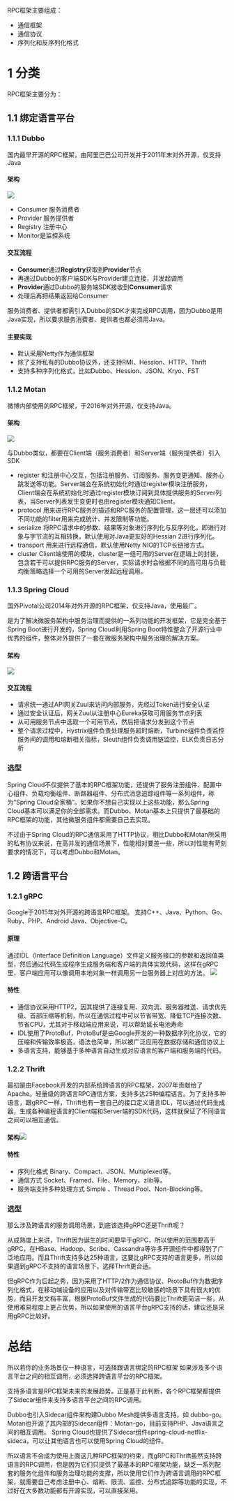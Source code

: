 RPC框架主要组成：
- 通信框架
- 通信协议
- 序列化和反序列化格式

# 1 分类
RPC框架主要分为：
## 1.1 绑定语言平台
### 1.1.1 Dubbo
国内最早开源的RPC框架，由阿里巴巴公司开发并于2011年末对外开源，仅支持Java

#### 架构
![](https://img-blog.csdnimg.cn/20210110214650214.png?x-oss-process=image/watermark,type_ZmFuZ3poZW5naGVpdGk,shadow_10,text_SmF2YUVkZ2U=,size_1,color_FFFFFF,t_70)

- Consumer 服务消费者
- Provider 服务提供者
- Registry 注册中心
- Monitor是监控系统

#### 交互流程
- **Consumer**通过**Registry**获取到**Provider**节点
- 再通过Dubbo的客户端SDK与Provider建立连接，并发起调用
- **Provider**通过Dubbo的服务端SDK接收到**Consumer**请求
- 处理后再把结果返回给Consumer

服务消费者、提供者都需引入Dubbo的SDK才来完成RPC调用，因为Dubbo是用Java实现，所以要求服务消费者、提供者也都必须用Java。

#### 主要实现
- 默认采用Netty作为通信框架
- 除了支持私有的Dubbo协议外，还支持RMI、Hession、HTTP、Thrift
- 支持多种序列化格式，比如Dubbo、Hession、JSON、Kryo、FST
### 1.1.2 Motan
微博内部使用的RPC框架，于2016年对外开源，仅支持Java。

#### 架构
![](https://img-blog.csdnimg.cn/20210110215649170.png?x-oss-process=image/watermark,type_ZmFuZ3poZW5naGVpdGk,shadow_10,text_SmF2YUVkZ2U=,size_1,color_FFFFFF,t_70)

与Dubbo类似，都要在Client端（服务消费者）和Server端（服务提供者）引入SDK
- register
和注册中心交互，包括注册服务、订阅服务、服务变更通知、服务心跳发送等功能。Server端会在系统初始化时通过register模块注册服务，Client端会在系统初始化时通过register模块订阅到具体提供服务的Server列表，当Server列表发生变更时也由register模块通知Client。
- protocol
用来进行RPC服务的描述和RPC服务的配置管理，这一层还可以添加不同功能的filter用来完成统计、并发限制等功能。
- serialize
将RPC请求中的参数、结果等对象进行序列化与反序列化，即进行对象与字节流的互相转换，默认使用对Java更友好的Hessian 2进行序列化。
- transport
用来进行远程通信，默认使用Netty NIO的TCP长链接方式。
- cluster
Client端使用的模块，cluster是一组可用的Server在逻辑上的封装，包含若干可以提供RPC服务的Server，实际请求时会根据不同的高可用与负载均衡策略选择一个可用的Server发起远程调用。
### 1.1.3 Spring Cloud
国外Pivotal公司2014年对外开源的RPC框架，仅支持Java，使用最广。

是为了解决微服务架构中服务治理而提供的一系列功能的开发框架，它是完全基于Spring Boot进行开发的，Spring Cloud利用Spring Boot特性整合了开源行业中优秀的组件，整体对外提供了一套在微服务架构中服务治理的解决方案。
#### 架构
![](https://img-blog.csdnimg.cn/20210110220638929.png?x-oss-process=image/watermark,type_ZmFuZ3poZW5naGVpdGk,shadow_10,text_SmF2YUVkZ2U=,size_1,color_FFFFFF,t_70)

#### 交互流程
- 请求统一通过API网关Zuul来访问内部服务，先经过Token进行安全认证
- 通过安全认证后，网关Zuul从注册中心Eureka获取可用服务节点列表
- 从可用服务节点中选取一个可用节点，然后把请求分发到这个节点
- 整个请求过程中，Hystrix组件负责处理服务超时熔断，Turbine组件负责监控服务间的调用和熔断相关指标，Sleuth组件负责调用链监控，ELK负责日志分析

### 选型
Spring Cloud不仅提供了基本的RPC框架功能，还提供了服务注册组件、配置中心组件、负载均衡组件、断路器组件、分布式消息追踪组件等一系列组件，称为“Spring Cloud全家桶”。如果你不想自己实现以上这些功能，那么Spring Cloud基本可以满足你的全部需求。而Dubbo、Motan基本上只提供了最基础的RPC框架的功能，其他微服务组件都需要自己去实现。

不过由于Spring Cloud的RPC通信采用了HTTP协议，相比Dubbo和Motan所采用的私有协议来说，在高并发的通信场景下，性能相对要差一些，所以对性能有苛刻要求的情况下，可以考虑Dubbo和Motan。

## 1.2 跨语言平台
### 1.2.1 gRPC
Google于2015年对外开源的跨语言RPC框架。
支持C++、Java、Python、Go、Ruby、PHP、Android Java、Objective-C。

#### 原理
通过IDL（Interface Definition Language）文件定义服务接口的参数和返回值类型，然后通过代码生成程序生成服务端和客户端的具体实现代码，这样在gRPC里，客户端应用可以像调用本地对象一样调用另一台服务器上对应的方法。
![](https://img-blog.csdnimg.cn/20210110221911343.png?x-oss-process=image/watermark,type_ZmFuZ3poZW5naGVpdGk,shadow_10,text_SmF2YUVkZ2U=,size_1,color_FFFFFF,t_70)

#### 特性
- 通信协议采用HTTP2，因其提供了连接复用、双向流、服务器推送、请求优先级、首部压缩等机制，所以在通信过程中可以节省带宽、降低TCP连接次数、节省CPU，尤其对于移动端应用来说，可以帮助延长电池寿命
- IDL使用了ProtoBuf，ProtoBuf是由Google开发的一种数据序列化协议，它的压缩和传输效率极高，语法也简单，所以被广泛应用在数据存储和通信协议上
- 多语言支持，能够基于多种语言自动生成对应语言的客户端和服务端的代码。
### 1.2.2 Thrift
最初是由Facebook开发的内部系统跨语言的RPC框架，2007年贡献给了Apache。轻量级的跨语言RPC通信方案，支持多达25种编程语言。为了支持多种语言，跟gRPC一样，Thrift也有一套自己的接口定义语言IDL，可以通过代码生成器，生成各种编程语言的Client端和Server端的SDK代码，这样就保证了不同语言之间可以相互通信。
#### 架构![](https://img-blog.csdnimg.cn/20210110222933934.png?x-oss-process=image/watermark,type_ZmFuZ3poZW5naGVpdGk,shadow_10,text_SmF2YUVkZ2U=,size_1,color_FFFFFF,t_70)

#### 特性
- 序列化格式
Binary、Compact、JSON、Multiplexed等。
- 通信方式
Socket、Framed、File、Memory、zlib等。
- 服务端支持多种处理方式
Simple 、Thread Pool、Non-Blocking等。

### 选型
那么涉及跨语言的服务调用场景，到底该选择gRPC还是Thrift呢？

从成熟度上来讲，Thrift因为诞生的时间要早于gRPC，所以使用的范围要高于gRPC，在HBase、Hadoop、Scribe、Cassandra等许多开源组件中都得到了广泛地应用。而且Thrift支持多达25种语言，这要比gRPC支持的语言更多，所以如果遇到gRPC不支持的语言场景下，选择Thrift更合适。

但gRPC作为后起之秀，因为采用了HTTP/2作为通信协议、ProtoBuf作为数据序列化格式，在移动端设备的应用以及对传输带宽比较敏感的场景下具有很大的优势，而且开发文档丰富，根据ProtoBuf文件生成的代码要比Thrift更简洁一些，从使用难易程度上更占优势，所以如果使用的语言平台gRPC支持的话，建议还是采用gRPC比较好。

# 总结
所以若你的业务场景仅一种语言，可选择跟语言绑定的RPC框架
如果涉及多个语言平台之间的相互调用，必须选择跨语言平台的RPC框架。

支持多语言是RPC框架未来的发展趋势。正是基于此判断，各个RPC框架都提供了Sidecar组件来支持多语言平台之间的RPC调用。

Dubbo也引入Sidecar组件来构建Dubbo Mesh提供多语言支持，如 dubbo-go。
Motan也开源了其内部的Sidecar组件：Motan-go，目前支持PHP、Java语言之间的相互调用。
Spring Cloud也提供了Sidecar组件spring-cloud-netflix-sideca，可以让其他语言也可以使用Spring Cloud的组件。

所以语言不会成为使用上面这几种RPC框架的约束，而gRPC和Thrift虽然支持跨语言的RPC调用，但是因为它们只提供了最基本的RPC框架功能，缺乏一系列配套的服务化组件和服务治理功能的支撑，所以使用它们作为跨语言调用的RPC框架，就需要自己考虑注册中心、熔断、限流、监控、分布式追踪等功能的实现，不过好在大多数功能都有开源实现，可以直接采用。